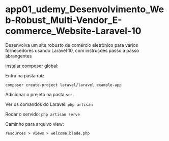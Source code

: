 # app01_udemy_Desenvolvimento_Web-Robust_Multi-Vendor_E-commerce_Website-Laravel-10
 Desenvolva um site robusto de comércio eletrônico para vários fornecedores usando Laravel 10, com instruções passo a passo abrangentes

instalar composer global:

Entra na pasta raiz

`composer create-project laravel/laravel example-app`

Adicionar o prejeto na pasta `src`.

Ver os comandos do Laravel:
`php artisan`

Rodar o servido:
`php artisan serve`

Caminho para arquivo view:

`resources > views > welcome.blade.php`
